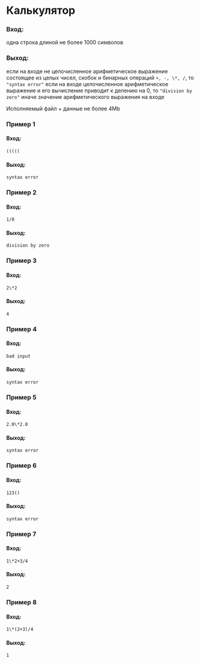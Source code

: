 # Калькулятор

### Вход:

одна строка длиной не более 1000 символов

### Выход:

если на входе не целочисленное арифметическое выражение
состоящее из целых чисел, скобок и бинарных операций `+, -, \*, /`,
то `"syntax error"`
если на входе целочисленное арифметическое выражение и его вычисление
приводит к делению на 0, то `"division by zero"`
иначе значение арифметического выражения на входе

Исполняемый файл + данные не более 4Mb

### Пример 1

#### Вход:

`(((((`

#### Выход:

`syntax error`

### Пример 2

#### Вход:

`1/0`

#### Выход:

`division by zero`

### Пример 3

#### Вход:

`2\*2`

#### Выход:

`4`

### Пример 4

#### Вход:

`bad input`

#### Выход:

`syntax error`

### Пример 5

#### Вход:

`2.0\*2.0`

#### Выход:

`syntax error`

### Пример 6

#### Вход:

`123()`

#### Выход:

`syntax error`

### Пример 7

#### Вход:

`1\*2+3/4`

#### Выход:

`2`

### Пример 8

#### Вход:

`1\*(2+3)/4`

#### Выход:

`1`
